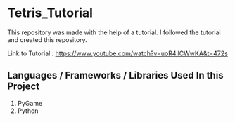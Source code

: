 # Tetris_Tutorial

This repository was made with the help of a tutorial. I followed the tutorial and created this repository.

Link to Tutorial : https://www.youtube.com/watch?v=uoR4ilCWwKA&t=472s

## Languages / Frameworks / Libraries Used In this Project
1. PyGame
2. Python
